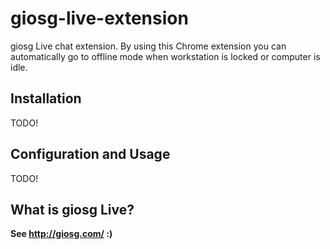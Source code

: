 # giosg-live-extension
giosg Live chat extension. By using this Chrome extension you can automatically go to offline mode when workstation is locked or computer is idle.

## Installation
TODO!

## Configuration and Usage
TODO!

## What is giosg Live?
**See http://giosg.com/ :)**